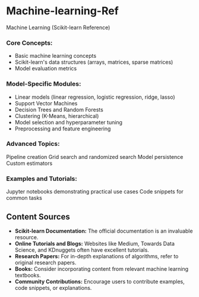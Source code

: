 # Machine-learning-Ref
Machine Learning (Scikit-learn Reference)
### Core Concepts:
- Basic machine learning concepts
- Scikit-learn's data structures (arrays, matrices, sparse matrices)
- Model evaluation metrics
### Model-Specific Modules:
- Linear models (linear regression, logistic regression, ridge, lasso)
- Support Vector Machines
- Decision Trees and Random Forests
- Clustering (K-Means, hierarchical)
- Model selection and hyperparameter tuning
- Preprocessing and feature engineering
### Advanced Topics:
Pipeline creation
Grid search and randomized search
Model persistence
Custom estimators
### Examples and Tutorials:
Jupyter notebooks demonstrating practical use cases
Code snippets for common tasks
## Content Sources
- **Scikit-learn Documentation:**
The official documentation is an invaluable resource.
- **Online Tutorials and Blogs:** Websites like Medium, Towards Data Science, and KDnuggets often have excellent tutorials.
- **Research Papers:** For in-depth explanations of algorithms, refer to original research papers.
- **Books:**
Consider incorporating content from relevant machine learning textbooks.
- **Community Contributions:**
Encourage users to contribute examples, code snippets, or explanations.
